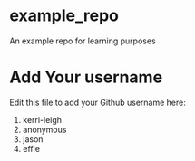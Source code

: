 # example_repo
An example repo for learning purposes
# Add Your username
Edit this file to add your Github username here:
1. kerri-leigh
2. anonymous
3. jason
4. effie
